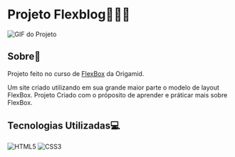# Projeto Flexblog🤸‍♀️🌐

![GIF do Projeto](https://github.com/ramonfarias1/projeto-flexblog/blob/main/images/interface.gif)

## Sobre📄

Projeto feito no curso de [FlexBox](https://www.origamid.com/curso/css-flexbox/) da Origamid.

Um site criado utilizando em sua grande maior parte o modelo de layout FlexBox. Projeto Criado com o próposito de aprender e práticar mais sobre FlexBox.

## Tecnologias Utilizadas💻

![HTML5](https://img.shields.io/badge/HTML5-E34F26.svg?style=for-the-badge&logo=HTML5&logoColor=white)
![CSS3](https://img.shields.io/badge/CSS3-1572B6.svg?style=for-the-badge&logo=CSS3&logoColor=white)
